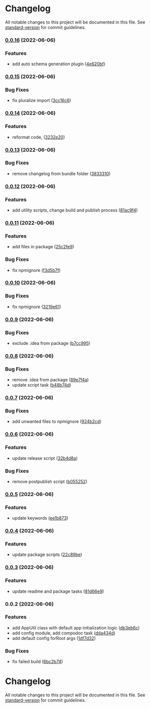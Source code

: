# Changelog

All notable changes to this project will be documented in this file. See [standard-version](https://github.com/conventional-changelog/standard-version) for commit guidelines.

### [0.0.16](https://github.com/Lujo5/ivy-nestjs/compare/v0.0.15...v0.0.16) (2022-06-06)


### Features

* add auto schema generation plugin ([4e620bf](https://github.com/Lujo5/ivy-nestjs/commit/4e620bf271d153a55bf4d438abae386236b9f89b))

### [0.0.15](https://github.com/Lujo5/ivy-nestjs/compare/v0.0.14...v0.0.15) (2022-06-06)


### Bug Fixes

* fix pluralize import ([3cc16c6](https://github.com/Lujo5/ivy-nestjs/commit/3cc16c614368bd1be5ea1c51a1f11ebdca73262c))

### [0.0.14](https://github.com/Lujo5/ivy-nestjs/compare/v0.0.13...v0.0.14) (2022-06-06)


### Features

* reformat code, ([3232e20](https://github.com/Lujo5/ivy-nestjs/commit/3232e201ddc60363adcfe0925f9c96321549c949))

### [0.0.13](https://github.com/Lujo5/ivy-nestjs/compare/v0.0.12...v0.0.13) (2022-06-06)


### Bug Fixes

* remove changelog from bundle folder ([3833310](https://github.com/Lujo5/ivy-nestjs/commit/3833310561e19e37389b0c58a41b50ababd72129))

### [0.0.12](https://github.com/Lujo5/ivy-nestjs/compare/v0.0.11...v0.0.12) (2022-06-06)


### Features

* add utility scripts, change build and publish process ([81ac9f4](https://github.com/Lujo5/ivy-nestjs/commit/81ac9f4b2bed1204cc51872aecd265af2ba4550f))

### [0.0.11](https://github.com/Lujo5/ivy-nestjs/compare/v0.0.10...v0.0.11) (2022-06-06)


### Features

* add files in package ([25c2fe9](https://github.com/Lujo5/ivy-nestjs/commit/25c2fe974c5691d0e32e8e7792dfe37b76e65657))


### Bug Fixes

* fix npmignore ([f3d5b7f](https://github.com/Lujo5/ivy-nestjs/commit/f3d5b7fbf749e0d258b972283c04bfba178789ee))

### [0.0.10](https://github.com/Lujo5/ivy-nestjs/compare/v0.0.9...v0.0.10) (2022-06-06)


### Bug Fixes

* fix npmignore ([3219e61](https://github.com/Lujo5/ivy-nestjs/commit/3219e6131c5cae2ab382ff5e72e17c5c8a1d76f2))

### [0.0.9](https://github.com/Lujo5/ivy-nestjs/compare/v0.0.8...v0.0.9) (2022-06-06)


### Bug Fixes

* exclude .idea from package ([b7cc995](https://github.com/Lujo5/ivy-nestjs/commit/b7cc995fd11635aaa3985580066c87e66d9a59a7))

### [0.0.8](https://github.com/Lujo5/ivy-nestjs/compare/v0.0.7...v0.0.8) (2022-06-06)


### Bug Fixes

* remove .idea from package ([89e7f4a](https://github.com/Lujo5/ivy-nestjs/commit/89e7f4a35eb3a00f17fc1152ee9de3f3335ece70))
* update script task ([b48b74d](https://github.com/Lujo5/ivy-nestjs/commit/b48b74df9936c389e50e0795a232e98505c2b658))

### [0.0.7](https://github.com/Lujo5/ivy-nestjs/compare/v0.0.6...v0.0.7) (2022-06-06)


### Bug Fixes

* add unwanted files to npmignore ([924b2cd](https://github.com/Lujo5/ivy-nestjs/commit/924b2cd4827e9c2522eea7ee99031112548d6674))

### [0.0.6](https://github.com/Lujo5/ivy-nestjs/compare/v0.0.5...v0.0.6) (2022-06-06)


### Features

* update release script ([32b4d8a](https://github.com/Lujo5/ivy-nestjs/commit/32b4d8a8b869c970b8d98536243afc137ab5d712))


### Bug Fixes

* remove postpublish script ([b055252](https://github.com/Lujo5/ivy-nestjs/commit/b055252b6e3a5dedd205be07baebbf8f011afedd))

### [0.0.5](https://github.com/Lujo5/ivy-nestjs/compare/v0.0.4...v0.0.5) (2022-06-06)


### Features

* update keywords ([ee1b873](https://github.com/Lujo5/ivy-nestjs/commit/ee1b873472332327747b0fddfd4e967119ee69ff))

### [0.0.4](https://github.com/Lujo5/ivy-nestjs/compare/v0.0.3...v0.0.4) (2022-06-06)


### Features

* update package scripts ([22c89be](https://github.com/Lujo5/ivy-nestjs/commit/22c89beecd4c8bc58579fdbc3a94fcaf94472506))

### [0.0.3](https://github.com/Lujo5/ivy-nestjs/compare/v0.0.2...v0.0.3) (2022-06-06)


### Features

* update readme and package tasks ([81d66e9](https://github.com/Lujo5/ivy-nestjs/commit/81d66e948b800b22cecb0587946da1c29d64eee4))

### 0.0.2 (2022-06-06)


### Features

* add AppUtil class with default app initialization logic ([db3eb6c](https://github.com/Lujo5/ivy-nestjs/commit/db3eb6c983fad7795131e71a137e34b1c5f58b95))
* add config module, add compodoc task ([dda434d](https://github.com/Lujo5/ivy-nestjs/commit/dda434d260bb5716f8939393d852fe52dacdbf00))
* add default config forRoot args ([1df7d32](https://github.com/Lujo5/ivy-nestjs/commit/1df7d32be0913d4c4d849c41994a99845a32947b))


### Bug Fixes

* fix failed build ([6bc2b74](https://github.com/Lujo5/ivy-nestjs/commit/6bc2b747fbbd59122428072ec7b52d74fc193265))

# Changelog

All notable changes to this project will be documented in this file. See [standard-version](https://github.com/conventional-changelog/standard-version) for commit guidelines.
